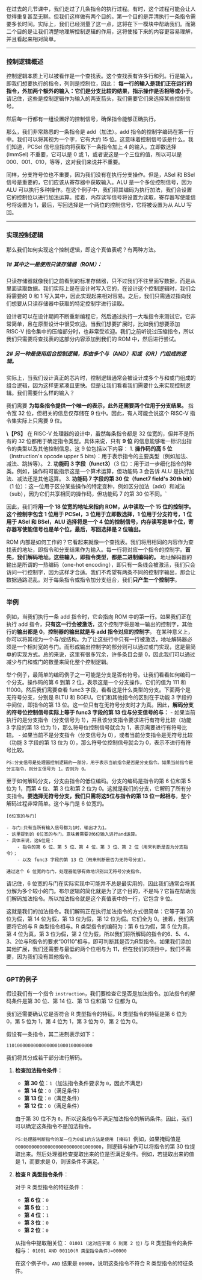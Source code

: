 
在过去的几节课中，我们走过了几条指令的执行过程。有时，这个过程可能会让人觉得重复甚至无聊。但我们这样做有两个目的。第一个目的是弄清执行一条指令需要多长时间。实际上，我们已经测量了这一点，这将在下一模块中帮助我们。而第二个目的是让我们清楚地理解控制逻辑的作用，这将使接下来的内容更容易理解，并且看起来相对简单。  

---
### 控制逻辑概述


控制逻辑本质上可以被看作是一个查找表。这个查找表有许多行和列。行是输入，即我们想要执行的指令，列则是控制位，因此：
	**每一行的输入是我们正在运行的指令，外加两个额外的输入：它们是分支比较的结果，指示操作是否相等或小于。** 请记住，这些是控制逻辑作为输入的两支箭头，我们需要它们来选择某些控制信号。  

然后每一行都有一组设置好的控制信号，确保指令能够正确执行。  

那么，我们非常熟悉的一条指令是 add（加法）。add 指令的控制字编码在第一行中。我们可以将其视为一个字，它有大约 15 位。这意味着控制信号该是什么。我们知道，PCSel 信号应指向将获取下一条指令加上 4 的输入。立即数选择(ImmSel) 不重要，它可以是 0 或 1，或者说这是一个三位的值，所以可以是 000、001、010，等等，这对我们来说并不重要。  

同样，分支符号位也不重要，因为我们没有在执行分支操作。但是，ASel 和 BSel 信号是重要的，它们应该从寄存器中获取输入。ALU 是一个多位控制信号，因为 ALU 可以执行多种操作。在这个例子中，我们将其编码为执行加法，我们会设置它的控制位以进行加法运算。接着，内存读写信号将设置为读取，寄存器写使能信号将设置为 1，最后，写回选择是一个两位的控制信号，它将被设置为从 ALU 写回。  

---
### 实现控制逻辑


那么我们如何实现这个控制逻辑，即这个真值表呢？有两种方法。  

##### 1#  其中之一是使用只读存储器（ROM）：

只读存储器就像我们之前看到的标准存储器，只不过我们不往里面写数据，而是从里面读取数据。我们实际上是在设计时写入它的，在设计这个控制逻辑时，我们会将需要的 0 和 1 写入其中，因此实现起来相对容易。之后，我们只需通过指向我们想要从只读存储器中获取的特定控制字进行读取。  

设计者可以在设计期间不断重新编程它，然后通过执行一大堆指令来测试它。它非常简单，且在原型设计中很受欢迎。当我们想要扩展时，比如我们想要添加 RISC-V 指令集中的压缩部分时，也非常受欢迎。我们之前听说过压缩指令，所以我们只需要将查找表的这部分内容添加到我们的 ROM 中，然后进行尝试。  

##### 2#  另一种是使用组合控制逻辑，即由多个与（AND）和或（OR）门组成的逻辑。

实际上，当我们设计真正的芯片时，控制逻辑通常会被设计成多个与和或门组成的组合逻辑，因为这样更紧凑且更快。但是让我们看看我们需要什么来实现控制逻辑。我们需要什么样的输入？

我们需要 **为每条指令提供一个唯一的表示，此外还需要两个位用于分支结果。** 指令宽 32 位，但相关的信息仅存储在 9 位中。因此，有人可能会说这个 RISC-V 指令集实际上只需要 9 位。  

**\【PS】** 在 RISC-V 处理器的设计中，虽然每条指令都是 32 位宽的，但并不是所有的 32 位都用于确定指令类型。具体来说，只有 **9 位** 的信息能够唯一标识出指令的类型以及其他控制信息。这 9 位包括以下内容：
	1. **操作码的高 5 位**（Instruction's opcode upper 5 bits）：用于表示指令的主要类型（例如加法、减法、跳转等）。
	2. **功能码 3 字段（funct3）**（3 位）：用于进一步细化指令的种类。例如，操作码可能指示这是一个算术运算，但功能码 3 会告诉 ALU 是执行加法、减法还是其他运算。
	3. **功能码 7 字段的第 30 位（funct7 field's 30th bit）**（1 位）：这一位用于区分某些操作的特定变种，例如区分加法（add）和减法（sub），因为它们共享相同的操作码，但功能码 7 的第 30 位不同。`

因此，我们将**用一个 18 位宽的地址来指向 ROM，从中读取一个 15 位的控制字。这个控制字包含 1 位用于 PCSel，3 位用于立即数选择，1 位用于分支符号，1 位用于 ASel 和 BSel，ALU 选择将是一个 4 位的控制信号，内存读写是单个位，寄存器写使能信号也是单个位，最后，写回选择是 2 位输出。**

ROM 内部是如何工作的？它看起来就像一个查找表。我们将用相同的内容作为查找表的地址，即指令和分支结果作为输入。每一行将对应一个指令的控制字。**首先，我们解码地址。这些输入，即指令类型，都是二进制编码的。** 地址解码器的输出是所谓的一热编码（one-hot encoding），即只有一条线会被激活，我们只会访问一行控制字，因为这样才合适。我们不希望有两条不同的控制字输出，那会让数据通路混乱。对于每条指令或指令加分支组合，我们**只产生一个控制字**。  



---
### 举例

例如，当我们执行一条 add 指令时，它会指向 ROM 中的第一行。如果我们正在执行 add 指令，**只有这一行会被激活**，这个控制字将是唯一输出的控制字，其他行的**输出都是 0**。**控制器的输出就是与 add 指令对应的控制字**。
在某种意义上，你可以将其视为一个与/或结构。为了让这些行中只有一行被激活，地址解码器必须是一个相对宽的与门。而形成输出控制字的部分则可以通过或门实现，这是最简单的实现方式。总的来说，这里有很多冗余，许多条目会是 0，因此我们可以通过减少与门和或门的数量来简化整个控制逻辑。  

举个例子，最简单的编码例子之一可能是分支是否有符号。让我们看看如何编码一个分支。操作码的第 6 到第 2 位，表示这是一个分支操作，它们的值为 111 和 11000。然后我们需要查看 func3 字段，看看这是什么类型的分支。下面两个是无符号分支，分别是 BLTU 和 BGEU。它们和其他指令的区别在于功能 3 字段的中间位，即指令的第 13 位。这一位只有在无符号分支时才为真。因此，**解码分支的符号位控制信号实际上等于 func3 字段的第 13 位与分支信号的与：**
	- 如果当前执行的是分支指令（分支信号为 1），并且该分支指令要求进行有符号比较（功能 3 字段的第 13 位为 1），那么符号位控制信号就会为 1，表示需要进行有符号比较。
	- 如果当前不是分支指令（分支信号为 0），或者当前分支指令是无符号比较（功能 3 字段的第 13 位为 0），那么符号位控制信号就会为 0，表示不进行有符号比较。

`PS:分支信号是处理器控制逻辑的一部分，用于表示当前指令是否是分支指令。如果当前指令是分支指令，则分支信号为 1，否则为 0。`

至于如何解码分支，分支由指令的低位编码。分支的编码是指令的第 6 位和第 5 位为 1，而第 4 位、第 3 位和第 2 位为 0。这就是我们的分支，它解码了所有分支指令。**要选择无符号分支，我们只需将这5位与指令的第 13 位一起相与**，整个解码过程非常简单。这个与门是 6 位宽的。  

```
[6位宽的与门]

- 与门:只有当所有输入信号都为1时，输出才为1。
- 这里提到的 6位宽的与门，意味着需要对6位输入进行and运算。
- 具体来说，这6位是：
    - 指令的第 6 位、第 5 位、第 4 位、第 3 位、第 2 位（用来判断是否为分支指令）；
    - 以及 func3 字段的第 13 位（用来判断是否为无符号分支）。

通过这个 6 位宽的与门，处理器能够有效地识别出无符号分支指令。
```

请记住，6 位宽的与门在实际实现中可能并不总是最实用的，因此我们通常会将其分解为多个较小的门。布尔逻辑的简化就是为了这个目的，不是吗？它旨在帮助我们解码加法指令。所以加法指令就是这个真值表中的一行，它包含 9 位。  

这就是我们的加法指令。我们解码正在执行加法指令的方式很简单：它等于第 30 位为假，第 14 位为假，第 13 位为假，第 12 位为假。它们全为 0。接着，我们需要将它的与 R 类型指令相与。R 类型指令的编码为：第 6 位为假，第 5 位为真，第 4 位为真，第 3 位为假，第 2 位为假，所以我们将所解码的指令的6、5、4、3、2位与R指令的要求“00110”相与，即可判断其是否为R型指令。如果我们添加其他扩展，我们还需要与最低的两个位相与为 11，但在我们的项目中，我们不需要，因为我们没有其他指令。  

---
### GPT的例子

假设我们有一个指令 `instruction`，我们要检查它是否是加法指令。加法指令的解码条件是第 30 位、第 14 位、第 13 位和第 12 位都为 0。

我们还需要确认它是否符合 R 类型指令的特征。R 类型指令的特征是第 6 位为 0，第 5 位为 1，第 4 位为 1，第 3 位为 0，第 2 位为 0。

假设有一条指令，其二进制表示如下：

`11010000000000000001000100000000`

我们将其分成若干部分进行解码。

1. **检查加法指令条件**：
    
    - **第 30 位**：`1`（加法指令条件要求为 `0`，因此不满足）
    - **第 14 位**：`0`（满足条件）
    - **第 13 位**：`0`（满足条件）
    - **第 12 位**：`0`（满足条件）
    
    由于第 30 位不为 `0`，所以这条指令不满足加法指令的解码条件。因此，我们可以确定这条指令不是加法指令。
    
    `PS:处理器判断指令的某一位为0或1的方法是使用 [掩码]
    `例如，如果掩码值是 `00000000000000000000000001000000`，则逻辑与操作可以将指令的第 30 位提取出来。然后处理器检查提取出来的位是否满足条件。例如，若提取出来的值是 1，而要求是 0，则该条件不满足。`
    
2. **检查 R 类型指令条件**：
    
    对于 R 类型指令的特征条件：
    
    - **第 6 位**：`0`
    - **第 5 位**：`1`
    - **第 4 位**：`1`
    - **第 3 位**：`0`
    - **第 2 位**：`0`
    
    从指令中提取相关位：
    `01001 (这对应于第 6 到第 2 位)`
    与 R 类型指令的条件相与：
    `01001 AND 00110(R 类型指令条件)=00000`
    
    在这个例子中，`AND` 结果是 `00000`，说明这条指令不符合 R 类型指令的特征条件。